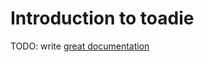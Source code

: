 # Introduction to toadie

TODO: write [great documentation](http://jacobian.org/writing/what-to-write/)
